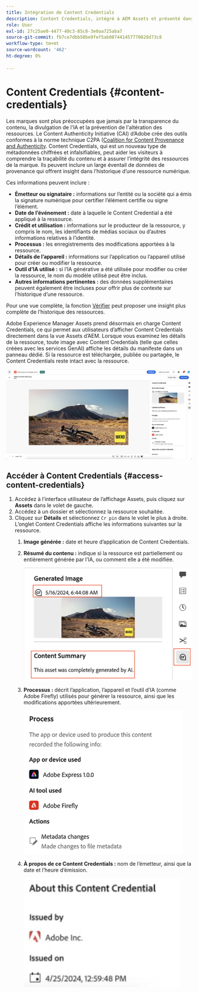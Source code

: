 ```yaml
---
title: Intégration de Content Credentials
description: Content Credentials, intégré à AEM Assets et présenté dans la vue Assets, peut fournir un contexte dans l’historique d’une ressource, y compris la manière dont elle a été créée et les personnes impliquées dans sa création. Tout comme une étiquette nutritionnelle pour le contenu numérique, Content Credentials peut contribuer à accroître la transparence et à établir la confiance du public.
role: User
exl-id: 27c25ae0-4477-40c3-85c8-3e0aa725aba7
source-git-commit: fb7ce7dbb58be9fef5ab087441457770828d73c8
workflow-type: tm+mt
source-wordcount: '462'
ht-degree: 0%

---
```


# Content Credentials {#content-credentials}

Les marques sont plus préoccupées que jamais par la transparence du contenu, la divulgation de l&#39;IA et la prévention de l&#39;altération des ressources. Le Content Authenticity Initiative (CAI) d’Adobe crée des outils conformes à la norme technique C2PA ([&#x200B; Coalition for Content Provenance and Authenticity](https://c2pa.org/specifications/specifications/1.1/specs/C2PA_Specification.html#_trust_model). Content Credentials, qui est un nouveau type de métadonnées chiffrées et infalsifiables, peut aider les visiteurs à comprendre la traçabilité du contenu et à assurer l’intégrité des ressources de la marque. Ils peuvent inclure un large éventail de données de provenance qui offrent insight dans l’historique d’une ressource numérique.

Ces informations peuvent inclure :

* **Émetteur ou signataire :** informations sur l’entité ou la société qui a émis la signature numérique pour certifier l’élément certifie ou signe l’élément.
* **Date de l’événement :** date à laquelle le Content Credential a été appliqué à la ressource.
* **Crédit et utilisation :** informations sur le producteur de la ressource, y compris le nom, les identifiants de médias sociaux ou d’autres informations relatives à l’identité.
* **Processus :** les enregistrements des modifications apportées à la ressource.
* **Détails de l’appareil :** informations sur l’application ou l’appareil utilisé pour créer ou modifier la ressource.
* **Outil d’IA utilisé :** si l’IA générative a été utilisée pour modifier ou créer la ressource, le nom du modèle utilisé peut être inclus.
* **Autres informations pertinentes :** des données supplémentaires peuvent également être incluses pour offrir plus de contexte sur l’historique d’une ressource.

Pour une vue complète, la fonction [Vérifier](https://contentcredentials.org/verify) peut proposer une insight plus complète de l’historique des ressources.

Adobe Experience Manager Assets prend désormais en charge Content Credentials, ce qui permet aux utilisateurs d’afficher Content Credentials directement dans la vue Assets d’AEM. Lorsque vous examinez les détails de la ressource, toute image avec Content Credentials (telle que celles créées avec les services GenAI) affiche les détails du manifeste dans un panneau dédié. Si la ressource est téléchargée, publiée ou partagée, le Content Credentials reste intact avec la ressource.

![ressources](/help/assets/assets/content-credentials.png)

## Accéder à Content Credentials {#access-content-credentials}

1. Accédez à l’interface utilisateur de l’affichage Assets, puis cliquez sur **Assets** dans le volet de gauche.
1. Accédez à un dossier et sélectionnez la ressource souhaitée.
1. Cliquez sur **Détails** et sélectionnez `Cr pin` dans le volet le plus à droite. L’onglet Content Credentials affiche les informations suivantes sur la ressource.
   1. **Image générée :** date et heure d’application de Content Credentials.
   1. **Résumé du contenu :** indique si la ressource est partiellement ou entièrement générée par l’IA, ou comment elle a été modifiée.

      ![informations d’identification du contenu](/help/assets/assets/content-credentials1.png)
   1. **Processus :** décrit l’application, l’appareil et l’outil d’IA (comme Adobe Firefly) utilisés pour générer la ressource, ainsi que les modifications apportées ultérieurement.

      ![processus](/help/assets/assets/CR-Process.png)
   1. **À propos de ce Content Credentials :** nom de l’émetteur, ainsi que la date et l’heure d’émission.

      ![émetteur](/help/assets/assets/CR-issuer.png)
